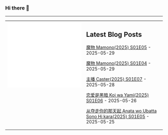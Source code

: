 ### Hi there 👋

<!--
**etng/etng** is a ✨ _special_ ✨ repository because its `README.md` (this file) appears on your GitHub profile.

Here are some ideas to get you started:

- 🔭 I’m currently working on ...
- 🌱 I’m currently learning ...
- 👯 I’m looking to collaborate on ...
- 🤔 I’m looking for help with ...
- 💬 Ask me about ...
- 📫 How to reach me: ...
- 😄 Pronouns: ...
- ⚡ Fun fact: ...
-->


---

<table>
<tr>
<td valign="top" width="50%">
<img src="metrics.svg" alt="Metric" />
</td>
<td valign="top" width="50%">

## Latest Blog Posts
<!-- blog start -->
[魔物 Mamono(2025) S01E05](http://www.fanxinzhui.com/rr/2620#S01E05) - 2025-05-29

[魔物 Mamono(2025) S01E04](http://www.fanxinzhui.com/rr/2620#S01E04) - 2025-05-29

[主播 Caster(2025) S01E07](http://www.fanxinzhui.com/rr/2618#S01E07) - 2025-05-28

[恋爱是黑暗 Koi wa Yami(2025) S01E06](http://www.fanxinzhui.com/rr/2622#S01E06) - 2025-05-26

[从夺走你的那天起 Anata wo Ubatta Sono Hi kara(2025) S01E05](http://www.fanxinzhui.com/rr/2623#S01E05) - 2025-05-25
<!-- blog end -->

</td></tr></table>

